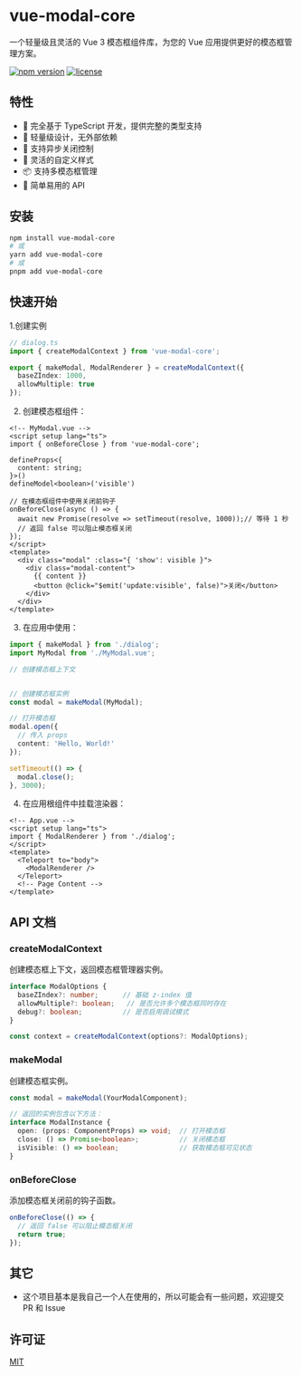 # vue-modal-core

一个轻量级且灵活的 Vue 3 模态框组件库，为您的 Vue 应用提供更好的模态框管理方案。

[![npm version](https://img.shields.io/npm/v/vue-modal-core.svg)](https://www.npmjs.com/package/vue-modal-core)
[![license](https://img.shields.io/npm/l/vue-modal-core.svg)](https://github.com/mchao123/vue-modal-core/blob/main/LICENSE)

## 特性

- 🎯 完全基于 TypeScript 开发，提供完整的类型支持
- 🚀 轻量级设计，无外部依赖
- 💪 支持异步关闭控制
- 🎨 灵活的自定义样式
- 📦 支持多模态框管理
- 🔧 简单易用的 API

## 安装

```bash
npm install vue-modal-core
# 或
yarn add vue-modal-core
# 或
pnpm add vue-modal-core
```

## 快速开始

1.创建实例

```typescript
// dialog.ts
import { createModalContext } from 'vue-modal-core';

export { makeModal, ModalRenderer } = createModalContext({
  baseZIndex: 1000,
  allowMultiple: true
});
```

2. 创建模态框组件：

```vue
<!-- MyModal.vue -->
<script setup lang="ts">
import { onBeforeClose } from 'vue-modal-core';

defineProps<{
  content: string;
}>()
defineModel<boolean>('visible')

// 在模态框组件中使用关闭前钩子
onBeforeClose(async () => {
  await new Promise(resolve => setTimeout(resolve, 1000));// 等待 1 秒
  // 返回 false 可以阻止模态框关闭
});
</script>
<template>
  <div class="modal" :class="{ 'show': visible }">
    <div class="modal-content">
      {{ content }}
      <button @click="$emit('update:visible', false)">关闭</button>
    </div>
  </div>
</template>
```

3. 在应用中使用：

```typescript
import { makeModal } from './dialog';
import MyModal from './MyModal.vue';

// 创建模态框上下文


// 创建模态框实例
const modal = makeModal(MyModal);

// 打开模态框
modal.open({
  // 传入 props
  content: 'Hello, World!'
});

setTimeout(() => {
  modal.close();
}, 3000);


```

4. 在应用根组件中挂载渲染器：

```vue
<!-- App.vue -->
<script setup lang="ts">
import { ModalRenderer } from './dialog';
</script>
<template>
  <Teleport to="body">
    <ModalRenderer />
  </Teleport>
  <!-- Page Content -->
</template>
```

## API 文档

### createModalContext

创建模态框上下文，返回模态框管理器实例。

```typescript
interface ModalOptions {
  baseZIndex?: number;      // 基础 z-index 值
  allowMultiple?: boolean;   // 是否允许多个模态框同时存在
  debug?: boolean;          // 是否启用调试模式
}

const context = createModalContext(options?: ModalOptions);
```

### makeModal

创建模态框实例。

```typescript
const modal = makeModal(YourModalComponent);

// 返回的实例包含以下方法：
interface ModalInstance {
  open: (props: ComponentProps) => void;  // 打开模态框
  close: () => Promise<boolean>;          // 关闭模态框
  isVisible: () => boolean;               // 获取模态框可见状态
}
```

### onBeforeClose

添加模态框关闭前的钩子函数。

```typescript
onBeforeClose(() => {
  // 返回 false 可以阻止模态框关闭
  return true;
});
```

## 其它

- 这个项目基本是我自己一个人在使用的，所以可能会有一些问题，欢迎提交 PR 和 Issue

## 许可证

[MIT](LICENSE)

